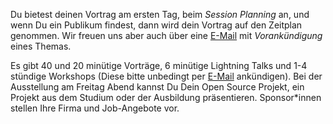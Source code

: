 Du bietest deinen Vortrag am ersten Tag, beim *Session Planning* an, und wenn Du ein Publikum findest, dann wird dein Vortrag auf den Zeitplan genommen. Wir freuen uns aber auch über eine [E-Mail](mailto:hannes.moser@fh-salzburg.ac.at) mit *Vorankündigung* eines Themas.

Es gibt 40 und 20 minütige Vorträge, 6 minütige Lightning Talks und 1-4 stündige Workshops (Diese bitte unbedingt per [E-Mail](mailto:hannes.moser@fh-salzburg.ac.at) ankündigen). Bei der Ausstellung am Freitag Abend kannst Du Dein Open Source Projekt, ein Projekt aus dem Studium oder der Ausbildung präsentieren. Sponsor*innen stellen Ihre Firma und Job-Angebote vor.
